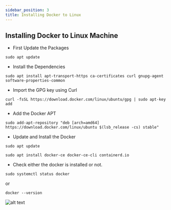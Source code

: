 ```yaml
---
sidebar_position: 3
title: Installing Docker to Linux
---
```


## Installing Docker to Linux Machine

- First Update the Packages 

```
sudo apt update
```

- Install the Dependencies

```
sudo apt install apt-transport-https ca-certificates curl gnupg-agent software-properties-common
```

- Import the GPG key using Curl 

```
curl -fsSL https://download.docker.com/linux/ubuntu/gpg | sudo apt-key add
```

- Add the Docker APT 

```
sudo add-apt-repository "deb [arch=amd64] https://download.docker.com/linux/ubuntu $(lsb_release -cs) stable"
```
- Update and Install the Docker 

```
sudo apt update
```
```
sudo apt install docker-ce docker-ce-cli containerd.io

```

- Check either the docker is installed or not.

```
sudo systemctl status docker
```
or 

```
docker --version
```

![alt text](/img/docker.png "Python")

